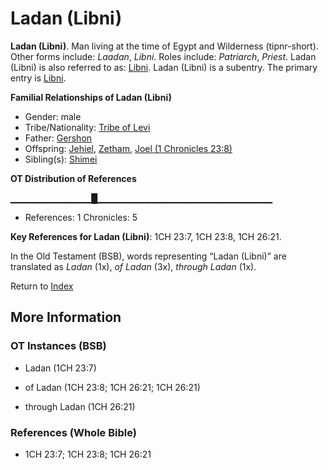 # Ladan (Libni)
**Ladan (Libni)**. 
Man living at the time of Egypt and Wilderness (tipnr-short). 
Other forms include: 
*Laadan*, *Libni*. 
Roles include: 
_Patriarch_, _Priest_. 
Ladan (Libni) is also referred to as: 
[Libni](Libni.md). 
Ladan (Libni) is a subentry. The primary entry is 
[Libni](Libni.md). 




**Familial Relationships of Ladan (Libni)**


* Gender: male
* Tribe/Nationality: [Tribe of Levi](../../../groups/md/acai/Levi.md)
* Father: [Gershon](Gershon.md)
* Offspring: [Jehiel](Jehiel.2.md), [Zetham](Zetham.md), [Joel (1 Chronicles 23:8)](Joel.9.md)
* Sibling(s): [Shimei](Shimei.4.md)


**OT Distribution of References**

▁▁▁▁▁▁▁▁▁▁▁▁█▁▁▁▁▁▁▁▁▁▁▁▁▁▁▁▁▁▁▁▁▁▁▁▁▁▁
* References: 1 Chronicles: 5



**Key References for Ladan (Libni)**: 
1CH 23:7, 1CH 23:8, 1CH 26:21. 


In the Old Testament (BSB), words representing “Ladan (Libni)” are translated as 
*Ladan* (1x), *of Ladan* (3x), *through Ladan* (1x). 




Return to [Index](00-Index.md)

## More Information

### OT Instances (BSB)

* Ladan (1CH 23:7)

* of Ladan (1CH 23:8; 1CH 26:21; 1CH 26:21)

* through Ladan (1CH 26:21)



### References (Whole Bible)

* 1CH 23:7; 1CH 23:8; 1CH 26:21



